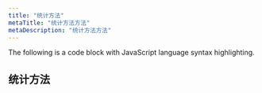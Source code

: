 ```yaml
---
title: "统计方法"
metaTitle: "统计方法方法"
metaDescription: "统计方法方法"
---
```


The following is a code block with JavaScript language syntax highlighting.

## 统计方法
